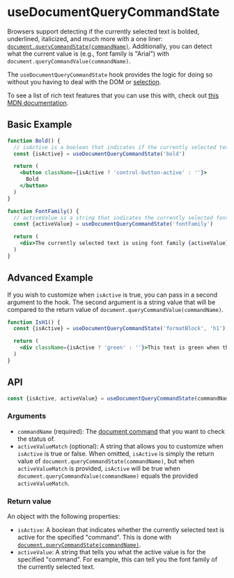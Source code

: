# useDocumentQueryCommandState
Browsers support detecting if the currently selected text is bolded, underlined, italicized, and much more with a one liner: [`document.queryCommandState(commandName)`](https://developer.mozilla.org/en-US/docs/Web/API/Document/queryCommandState).
Additionally, you can detect what the current value is (e.g., font family is "Arial") with `document.queryCommandValue(commandName)`.

The `useDocumentQueryCommandState` hook provides the logic for doing so without you having to deal with the DOM or [selection](/concepts/selection.md).

To see a list of rich text features that you can use this with, check out [this MDN documentation](https://developer.mozilla.org/en-US/docs/Web/API/Document/execCommand#Commands).

## Basic Example
```jsx
function Bold() {
  // isActive is a boolean that indicates if the currently selected text is bold.
  const {isActive} = useDocumentQueryCommandState('bold')

  return (
    <button className={isActive ? 'control-button-active' : ''}>
      Bold
    </button>
  )
}

function FontFamily() {
  // activeValue is a string that indicates the currently selected fontFamily
  const {activeValue} = useDocumentQueryCommandState('fontFamily')

  return (
    <div>The currently selected text is using font family {activeValue}</div>
  )
}
```

## Advanced Example
If you wish to customize when `isActive` is true, you can pass in a second argument to the hook. The second argument is
a string value that will be compared to the return value of `document.queryCommandValue(commandName)`.

```jsx
function IsH1() {
  const {isActive} = useDocumentQueryCommandState('formatBlock', 'h1');

  return (
    <div className={isActive ? 'green' : ''}>This text is green when the selected text is an H1 element</div>
  )
}
```

## API
```js
const {isActive, activeValue} = useDocumentQueryCommandState(commandName, activeValueMatch)
```

### Arguments
- `commandName` (required): The [document command](https://developer.mozilla.org/en-US/docs/Web/API/Document/execCommand#Commands) that you want to check the status of.
- `activeValueMatch` (optional): A string that allows you to customize when `isActive` is true or false. When omitted, `isActive` is simply the return value of
`document.queryCommandState(commandName)`, but when `activeValueMatch` is provided, `isActive` will be true when `document.queryCommandValue(commandName)` equals
the provided `activeValueMatch`.

### Return value
An object with the following properties:
- `isActive`: A boolean that indicates whether the currently selected text is active for the specified "command". This is done with [`document.queryCommandState(commandName)`](https://developer.mozilla.org/en-US/docs/Web/API/Document/queryCommandState).
- `activeValue`: A string that tells you what the active value is for the specified "command". For example, this can tell you the font family of the currently selected text.
